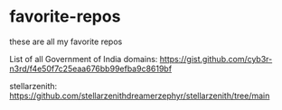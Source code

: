 # favorite-repos
these are all my favorite repos

List of all Government of India domains: https://gist.github.com/cyb3r-n3rd/f4e50f7c25eaa676bb99efba9c8619bf


stellarzenith: https://github.com/stellarzenithdreamerzephyr/stellarzenith/tree/main 







